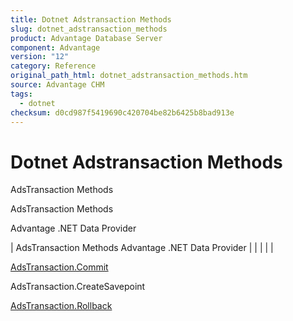 ```yaml
---
title: Dotnet Adstransaction Methods
slug: dotnet_adstransaction_methods
product: Advantage Database Server
component: Advantage
version: "12"
category: Reference
original_path_html: dotnet_adstransaction_methods.htm
source: Advantage CHM
tags:
  - dotnet
checksum: d0cd987f5419690c420704be82b6425b8bad913e
---
```


# Dotnet Adstransaction Methods

AdsTransaction Methods

AdsTransaction Methods

Advantage .NET Data Provider

| AdsTransaction Methods  Advantage .NET Data Provider |  |  |  |  |

[AdsTransaction.Commit](dotnet_adstransaction_commit.md)

AdsTransaction.CreateSavepoint

[AdsTransaction.Rollback](dotnet_adstransaction_rollback.md)
